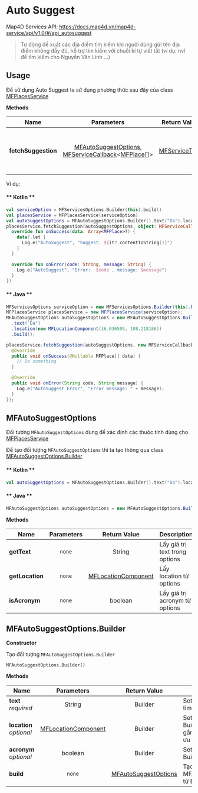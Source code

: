 # Auto Suggest

Map4D Services API: <https://docs.map4d.vn/map4d-service/api/v1.0/#/api_autosuggest>

> Tự động đề xuất các địa điểm tìm kiếm khi người dùng gửi tên địa điểm không đầy đủ, hỗ trợ tìm kiếm với chuỗi kí tự viết tắt (ví dụ: nvl để tìm kiếm
cho Nguyễn Văn Linh ...)

## Usage

Để sử dụng Auto Suggest ta sử dụng phương thức sau đây của class [MFPlacesService](reference/places-service?id=mfplacesservice)

**Methods**

| Name              | Parameters                              | Return Value | Description                                                                            |
|-------------------|:---------------------------------------:|:------------:|----------------------------------------------------------------------------------------|
|**fetchSuggestion**| [MFAutoSuggestOptions](/guides/api_autosuggest?id=mfautosuggestoptions), [MFServiceCallback](types?id=mfservicecallback)<[MFPlace](types?id=mfplace)[]>|[MFServiceTask](types?id=mfservicetask)| Gọi API Auto Suggest với kết quả trả về là mảng **MFPlace** |

Ví dụ:

<!-- tabs:start -->
#### ** Kotlin **
```kotlin
val serviceOption = MFServicesOptions.Builder(this).build()
val placesService = MFPlacesService(serviceOption)
val autoSuggestOptions = MFAutoSuggestOptions.Builder().text("Da").location(MFLocationComponent(16.036505,108.218186)).build()
placesService.fetchSuggestion(autoSuggestOptions, object: MFServiceCallback<Array<MFPlace>> {
  override fun onSuccess(data: Array<MFPlace>?) {
    data?.let {
      Log.e("AutoSuggest", "Suggest: ${it?.contentToString()}")
    }
  }

  override fun onError(code: String, message: String) {
    Log.e("AutoSuggest", "Error:  $code , message: $message")
  }
})
```
#### ** Java **
```java
MFServicesOptions serviceOption = new MFServicesOptions.Builder(this).build();
MFPlacesService placesService = new MFPlacesService(serviceOption);
MFAutoSuggestOptions autoSuggestOptions = new MFAutoSuggestOptions.Builder()
  .text("Da")
  .location(new MFLocationComponent(16.036505, 108.218186))
  .build();

placesService.fetchSuggestion(autoSuggestOptions, new MFServiceCallback<MFPlace[]>() {
  @Override
  public void onSuccess(@Nullable MFPlace[] data) {
    // Do something
  }

  @Override
  public void onError(String code, String message) {
    Log.e("AutoSuggest Error", "Error message: " + message);
  }
});
```
<!-- tabs:end -->

## MFAutoSuggestOptions

Đối tượng `MFAutoSuggestOptions` dùng để xác định các thuộc tính dùng cho [MFPlacesService](reference/places-service?id=mfplacesservice)

Để tạo đối tượng `MFAutoSuggestOptions` thì ta tạo thông qua class [MFAutoSuggestOptions.Builder](/guides/api_autosuggest?id=mfautosuggestoptionsbuilder)

<!-- tabs:start -->
#### ** Kotlin **
```kotlin
val autoSuggestOptions = MFAutoSuggestOptions.Builder().text("Da").location(MFLocationComponent(16.036505,108.218186)).build()
```
#### ** Java **
```java
MFAutoSuggestOptions autoSuggestOptions = new MFAutoSuggestOptions.Builder().text("Da").location(new MFLocationComponent(16.036505,108.218186)).build();
```
<!-- tabs:end -->

**Methods**

| Name                         | Parameters      | Return Value | Description                                                        |
|------------------------------|:---------------:|:------------:|--------------------------------------------------------------------|
| **getText**                  | `none`          | String       | Lấy giá trị text trong options                                     |
| **getLocation**              | `none`  | [MFLocationComponent](/types?id=mflocationcomponent) | Lấy location từ options                                            |
| **isAcronym**                | `none`          | boolean      | Lấy giá trị acronym từ options                                     |

## MFAutoSuggestOptions.Builder

**Constructor**

Tạo đối tượng `MFAutoSuggestOptions.Builder`

```
MFAutoSuggestOptions.Builder()
```

**Methods**

| Name                    | Parameters      | Return Value | Description                                                        |
|-------------------------|:---------------:|:------------:|--------------------------------------------------------------------|
| **text** *required*     | String          | Builder      | Set text cho Builder để tìm kiếm                                   |
| **location** *optional* | [MFLocationComponent](/types?id=mflocationcomponent) | Builder | Set location cho Builder. Các địa điểm gần vị trí này sẽ được ưu tiên hơn |
| **acronym** *optional*  | boolean         | Builder      | Set acronym cho Builder                                            |
| **build**               | `none`          |[MFAutoSuggestOptions](/guides/api_autosuggest?id=mfautosuggestoptions)| Tạo đối tượng MFAutoSuggestOptions từ Builder            |
